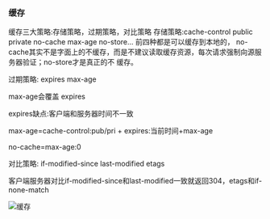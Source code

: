 ### 缓存
缓存三大策略:存储策略，过期策略，对比策略
存储策略:cache-control  public private no-cache max-age no-store...  前四种都是可以缓存到本地的，
no-cache其实不是字面上的不缓存，而是不建议读取缓存资源，每次请求强制向源服务器验证；no-store才是真正的不
缓存。

过期策略: expires max-age  

max-age会覆盖 expires

expires缺点:客户端和服务器时间不一致 

max-age=cache-control:pub/pri + expires:当前时间+max-age

no-cache=max-age:0

对比策略: if-modified-since last-modified etags

客户端服务器对比if-modified-since和last-modified一致就返回304，etags和if-none-match

![缓存](http://ww3.sinaimg.cn/mw690/6941baebgw1eul013c3gmj20fe0eo75e.jpg)




